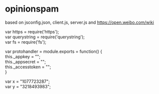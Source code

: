 # opinionspam
based on jsconfig.json, client.js, server.js and https://open.weibo.com/wiki <br/>

var https = require('https'); <br/>
var querystring = require('querystring'); <br/>
var fs = require('fs'); <br/>

var protohandler = module.exports = function() { <br/>
	this._appkey = "";	<br/>
	this._appsecret = "";	<br/>
	this._accesstoken = "";	<br/>
}	<br/>

var x = "1077723287"; <br/>
var y = "3218493983"; <br/>

